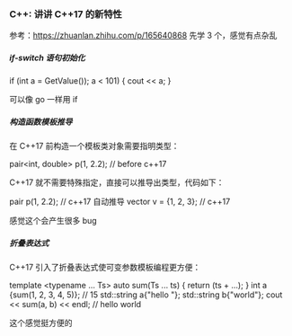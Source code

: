 ### C++: 讲讲 C++17 的新特性

参考：https://zhuanlan.zhihu.com/p/165640868
先学 3 个，感觉有点杂乱

##### if-switch 语句初始化

if (int a = GetValue()); a < 101) {
cout << a;
}

可以像 go 一样用 if

##### 构造函数模板推导

在 C++17 前构造一个模板类对象需要指明类型：

pair<int, double> p(1, 2.2); // before c++17

C++17 就不需要特殊指定，直接可以推导出类型，代码如下：

pair p(1, 2.2); // c++17 自动推导
vector v = {1, 2, 3}; // c++17

感觉这个会产生很多 bug

##### 折叠表达式

C++17 引入了折叠表达式使可变参数模板编程更方便：

template <typename ... Ts>
auto sum(Ts ... ts) {
return (ts + ...);
}
int a {sum(1, 2, 3, 4, 5)}; // 15
std::string a{"hello "};
std::string b{"world"};
cout << sum(a, b) << endl; // hello world

这个感觉挺方便的
